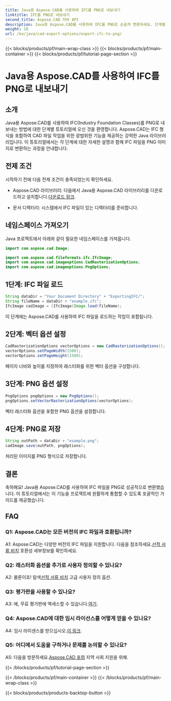```yaml
---
title: Java용 Aspose.CAD를 사용하여 IFC를 PNG로 내보내기
linktitle: IFC를 PNG로 내보내기
second_title: Aspose.CAD 자바 API
description: Java용 Aspose.CAD를 사용하여 IFC를 PNG로 손쉽게 변환하세요. 단계별 튜토리얼을 따라해보세요.
weight: 18
url: /ko/java/cad-export-options/export-ifc-to-png/
---
```


{{< blocks/products/pf/main-wrap-class >}}
{{< blocks/products/pf/main-container >}}
{{< blocks/products/pf/tutorial-page-section >}}

# Java용 Aspose.CAD를 사용하여 IFC를 PNG로 내보내기

## 소개

Java용 Aspose.CAD를 사용하여 IFC(Industry Foundation Classes)를 PNG로 내보내는 방법에 대한 단계별 튜토리얼에 오신 것을 환영합니다. Aspose.CAD는 IFC 형식을 포함하여 CAD 파일 작업을 위한 광범위한 기능을 제공하는 강력한 Java 라이브러리입니다. 이 튜토리얼에서는 각 단계에 대한 자세한 설명과 함께 IFC 파일을 PNG 이미지로 변환하는 과정을 안내합니다.

## 전제 조건

시작하기 전에 다음 전제 조건이 충족되었는지 확인하세요.

-  Aspose.CAD 라이브러리: 다음에서 Java용 Aspose.CAD 라이브러리를 다운로드하고 설치합니다.[다운로드 링크](https://releases.aspose.com/cad/java/).

- 문서 디렉터리: 시스템에서 IFC 파일이 있는 디렉터리를 준비합니다.

## 네임스페이스 가져오기

Java 프로젝트에서 아래와 같이 필요한 네임스페이스를 가져옵니다.

```java
import com.aspose.cad.Image;

import com.aspose.cad.fileformats.ifc.IfcImage;
import com.aspose.cad.imageoptions.CadRasterizationOptions;
import com.aspose.cad.imageoptions.PngOptions;
```

## 1단계: IFC 파일 로드

```java
String dataDir = "Your Document Directory" + "ExportingIFC/";
String fileName = dataDir + "example.ifc";
IfcImage cadImage = (IfcImage)Image.load(fileName);
```

이 단계에는 Aspose.CAD를 사용하여 IFC 파일을 로드하는 작업이 포함됩니다.

## 2단계: 벡터 옵션 설정

```java
CadRasterizationOptions vectorOptions = new CadRasterizationOptions();
vectorOptions.setPageWidth(1500);
vectorOptions.setPageHeight(1500);
```

페이지 너비와 높이를 지정하여 래스터화를 위한 벡터 옵션을 구성합니다.

## 3단계: PNG 옵션 설정

```java
PngOptions pngOptions = new PngOptions();
pngOptions.setVectorRasterizationOptions(vectorOptions);
```

벡터 래스터화 옵션을 포함한 PNG 옵션을 설정합니다.

## 4단계: PNG로 저장

```java
String outPath = dataDir + "example.png";
cadImage.save(outPath, pngOptions);
```

처리된 이미지를 PNG 형식으로 저장합니다.

## 결론

축하해요! Java용 Aspose.CAD를 사용하여 IFC 파일을 PNG로 성공적으로 변환했습니다. 이 튜토리얼에서는 이 기능을 프로젝트에 원활하게 통합할 수 있도록 포괄적인 가이드를 제공했습니다.

## FAQ

### Q1: Aspose.CAD는 모든 버전의 IFC 파일과 호환됩니까?

 A1: Aspose.CAD는 다양한 버전의 IFC 파일을 지원합니다. 다음을 참조하세요.[선적 서류 비치](https://reference.aspose.com/cad/java/) 호환성 세부정보를 확인하세요.

### Q2: 래스터화 옵션을 추가로 사용자 정의할 수 있나요?

 A2: 물론이죠! 탐색[선적 서류 비치](https://reference.aspose.com/cad/java/) 고급 사용자 정의 옵션.

### Q3: 평가판을 사용할 수 있나요?

A3: 예, 무료 평가판에 액세스할 수 있습니다.[여기](https://releases.aspose.com/).

### Q4: Aspose.CAD에 대한 임시 라이선스를 어떻게 얻을 수 있나요?

 A4: 임시 라이센스를 받으십시오.[이 링크](https://purchase.aspose.com/temporary-license/).

### Q5: 어디에서 도움을 구하거나 문제를 논의할 수 있나요?

A5: 다음을 방문하세요.[Aspose.CAD 포럼](https://forum.aspose.com/c/cad/19) 지역 사회 지원을 위해.

{{< /blocks/products/pf/tutorial-page-section >}}

{{< /blocks/products/pf/main-container >}}
{{< /blocks/products/pf/main-wrap-class >}}

{{< blocks/products/products-backtop-button >}}
